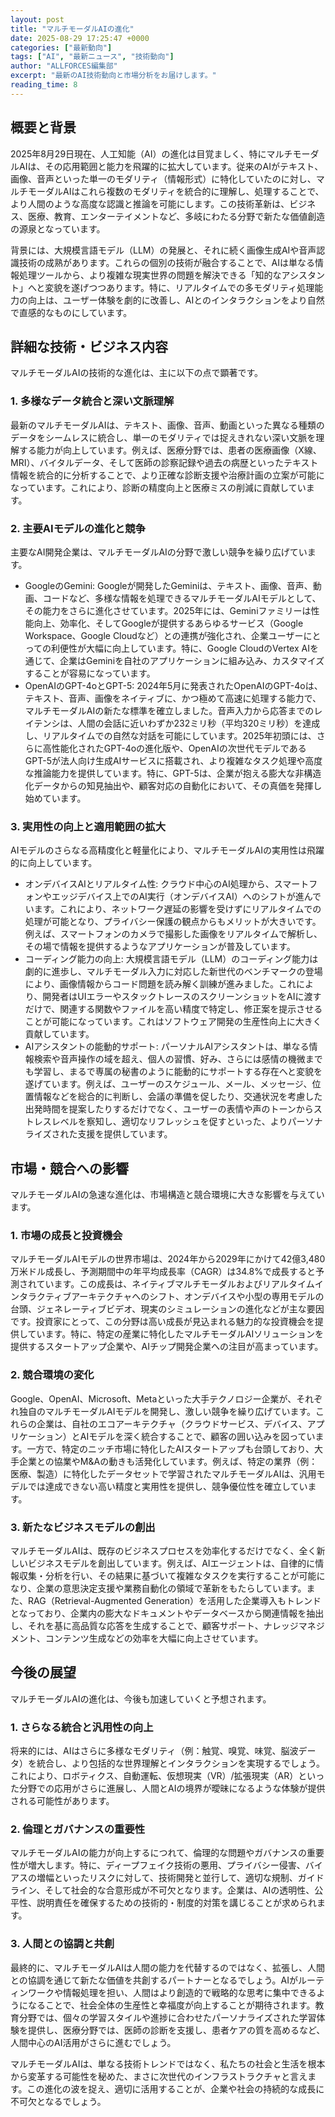 ```yaml
---
layout: post
title: "マルチモーダルAIの進化"
date: 2025-08-29 17:25:47 +0000
categories: ["最新動向"]
tags: ["AI", "最新ニュース", "技術動向"]
author: "ALLFORCES編集部"
excerpt: "最新のAI技術動向と市場分析をお届けします。"
reading_time: 8
---
```


## 概要と背景

2025年8月29日現在、人工知能（AI）の進化は目覚ましく、特にマルチモーダルAIは、その応用範囲と能力を飛躍的に拡大しています。従来のAIがテキスト、画像、音声といった単一のモダリティ（情報形式）に特化していたのに対し、マルチモーダルAIはこれら複数のモダリティを統合的に理解し、処理することで、より人間のような高度な認識と推論を可能にします。この技術革新は、ビジネス、医療、教育、エンターテイメントなど、多岐にわたる分野で新たな価値創造の源泉となっています。

背景には、大規模言語モデル（LLM）の発展と、それに続く画像生成AIや音声認識技術の成熟があります。これらの個別の技術が融合することで、AIは単なる情報処理ツールから、より複雑な現実世界の問題を解決できる「知的なアシスタント」へと変貌を遂げつつあります。特に、リアルタイムでの多モダリティ処理能力の向上は、ユーザー体験を劇的に改善し、AIとのインタラクションをより自然で直感的なものにしています。

## 詳細な技術・ビジネス内容

マルチモーダルAIの技術的な進化は、主に以下の点で顕著です。

### 1. 多様なデータ統合と深い文脈理解

最新のマルチモーダルAIは、テキスト、画像、音声、動画といった異なる種類のデータをシームレスに統合し、単一のモダリティでは捉えきれない深い文脈を理解する能力が向上しています。例えば、医療分野では、患者の医療画像（X線、MRI）、バイタルデータ、そして医師の診察記録や過去の病歴といったテキスト情報を統合的に分析することで、より正確な診断支援や治療計画の立案が可能になっています。これにより、診断の精度向上と医療ミスの削減に貢献しています。

### 2. 主要AIモデルの進化と競争

主要なAI開発企業は、マルチモーダルAIの分野で激しい競争を繰り広げています。

*   GoogleのGemini: Googleが開発したGeminiは、テキスト、画像、音声、動画、コードなど、多様な情報を処理できるマルチモーダルAIモデルとして、その能力をさらに進化させています。2025年には、Geminiファミリーは性能向上、効率化、そしてGoogleが提供するあらゆるサービス（Google Workspace、Google Cloudなど）との連携が強化され、企業ユーザーにとっての利便性が大幅に向上しています。特に、Google CloudのVertex AIを通じて、企業はGeminiを自社のアプリケーションに組み込み、カスタマイズすることが容易になっています。
*   OpenAIのGPT-4oとGPT-5: 2024年5月に発表されたOpenAIのGPT-4oは、テキスト、音声、画像をネイティブに、かつ極めて高速に処理する能力で、マルチモーダルAIの新たな標準を確立しました。音声入力から応答までのレイテンシは、人間の会話に近いわずか232ミリ秒（平均320ミリ秒）を達成し、リアルタイムでの自然な対話を可能にしています。2025年初頭には、さらに高性能化されたGPT-4oの進化版や、OpenAIの次世代モデルであるGPT-5が法人向け生成AIサービスに搭載され、より複雑なタスク処理や高度な推論能力を提供しています。特に、GPT-5は、企業が抱える膨大な非構造化データからの知見抽出や、顧客対応の自動化において、その真価を発揮し始めています。

### 3. 実用性の向上と適用範囲の拡大

AIモデルのさらなる高精度化と軽量化により、マルチモーダルAIの実用性は飛躍的に向上しています。

*   オンデバイスAIとリアルタイム性: クラウド中心のAI処理から、スマートフォンやエッジデバイス上でのAI実行（オンデバイスAI）へのシフトが進んでいます。これにより、ネットワーク遅延の影響を受けずにリアルタイムでの処理が可能となり、プライバシー保護の観点からもメリットが大きいです。例えば、スマートフォンのカメラで撮影した画像をリアルタイムで解析し、その場で情報を提供するようなアプリケーションが普及しています。
*   コーディング能力の向上: 大規模言語モデル（LLM）のコーディング能力は劇的に進歩し、マルチモーダル入力に対応した新世代のベンチマークの登場により、画像情報からコード問題を読み解く訓練が進みました。これにより、開発者はUIエラーやスタックトレースのスクリーンショットをAIに渡すだけで、関連する関数やファイルを高い精度で特定し、修正案を提示させることが可能になっています。これはソフトウェア開発の生産性向上に大きく貢献しています。
*   AIアシスタントの能動的サポート: パーソナルAIアシスタントは、単なる情報検索や音声操作の域を超え、個人の習慣、好み、さらには感情の機微までも学習し、まるで専属の秘書のように能動的にサポートする存在へと変貌を遂げています。例えば、ユーザーのスケジュール、メール、メッセージ、位置情報などを総合的に判断し、会議の準備を促したり、交通状況を考慮した出発時間を提案したりするだけでなく、ユーザーの表情や声のトーンからストレスレベルを察知し、適切なリフレッシュを促すといった、よりパーソナライズされた支援を提供しています。

## 市場・競合への影響

マルチモーダルAIの急速な進化は、市場構造と競合環境に大きな影響を与えています。

### 1. 市場の成長と投資機会

マルチモーダルAIモデルの世界市場は、2024年から2029年にかけて42億3,480万米ドル成長し、予測期間中の年平均成長率（CAGR）は34.8%で成長すると予測されています。この成長は、ネイティブマルチモーダルおよびリアルタイムインタラクティブアーキテクチャへのシフト、オンデバイスや小型の専用モデルの台頭、ジェネレーティブビデオ、現実のシミュレーションの進化などが主な要因です。投資家にとって、この分野は高い成長が見込まれる魅力的な投資機会を提供しています。特に、特定の産業に特化したマルチモーダルAIソリューションを提供するスタートアップ企業や、AIチップ開発企業への注目が高まっています。

### 2. 競合環境の変化

Google、OpenAI、Microsoft、Metaといった大手テクノロジー企業が、それぞれ独自のマルチモーダルAIモデルを開発し、激しい競争を繰り広げています。これらの企業は、自社のエコアーキテクチャ（クラウドサービス、デバイス、アプリケーション）とAIモデルを深く統合することで、顧客の囲い込みを図っています。一方で、特定のニッチ市場に特化したAIスタートアップも台頭しており、大手企業との協業やM&Aの動きも活発化しています。例えば、特定の業界（例：医療、製造）に特化したデータセットで学習されたマルチモーダルAIは、汎用モデルでは達成できない高い精度と実用性を提供し、競争優位性を確立しています。

### 3. 新たなビジネスモデルの創出

マルチモーダルAIは、既存のビジネスプロセスを効率化するだけでなく、全く新しいビジネスモデルを創出しています。例えば、AIエージェントは、自律的に情報収集・分析を行い、その結果に基づいて複雑なタスクを実行することが可能になり、企業の意思決定支援や業務自動化の領域で革新をもたらしています。また、RAG（Retrieval-Augmented Generation）を活用した企業導入もトレンドとなっており、企業内の膨大なドキュメントやデータベースから関連情報を抽出し、それを基に高品質な応答を生成することで、顧客サポート、ナレッジマネジメント、コンテンツ生成などの効率を大幅に向上させています。

## 今後の展望

マルチモーダルAIの進化は、今後も加速していくと予想されます。

### 1. さらなる統合と汎用性の向上

将来的には、AIはさらに多様なモダリティ（例：触覚、嗅覚、味覚、脳波データ）を統合し、より包括的な世界理解とインタラクションを実現するでしょう。これにより、ロボティクス、自動運転、仮想現実（VR）/拡張現実（AR）といった分野での応用がさらに進展し、人間とAIの境界が曖昧になるような体験が提供される可能性があります。

### 2. 倫理とガバナンスの重要性

マルチモーダルAIの能力が向上するにつれて、倫理的な問題やガバナンスの重要性が増大します。特に、ディープフェイク技術の悪用、プライバシー侵害、バイアスの増幅といったリスクに対して、技術開発と並行して、適切な規制、ガイドライン、そして社会的な合意形成が不可欠となります。企業は、AIの透明性、公平性、説明責任を確保するための技術的・制度的対策を講じることが求められます。

### 3. 人間との協調と共創

最終的に、マルチモーダルAIは人間の能力を代替するのではなく、拡張し、人間との協調を通じて新たな価値を共創するパートナーとなるでしょう。AIがルーティンワークや情報処理を担い、人間はより創造的で戦略的な思考に集中できるようになることで、社会全体の生産性と幸福度が向上することが期待されます。教育分野では、個々の学習スタイルや進捗に合わせたパーソナライズされた学習体験を提供し、医療分野では、医師の診断を支援し、患者ケアの質を高めるなど、人間中心のAI活用がさらに進むでしょう。

マルチモーダルAIは、単なる技術トレンドではなく、私たちの社会と生活を根本から変革する可能性を秘めた、まさに次世代のインフラストラクチャと言えます。この進化の波を捉え、適切に活用することが、企業や社会の持続的な成長に不可欠となるでしょう。

